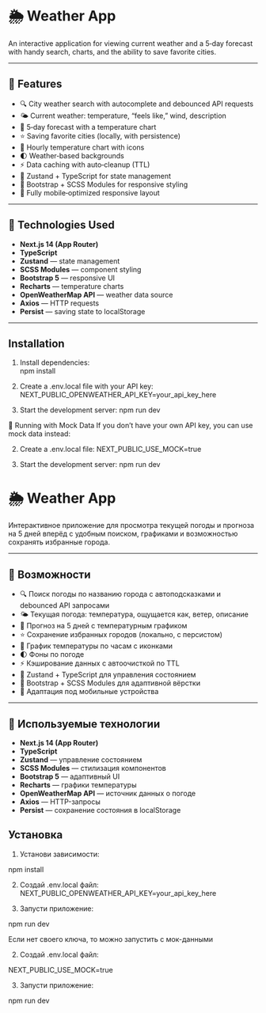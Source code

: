 # 🌦️ Weather App

An interactive application for viewing current weather and a 5‑day forecast with handy search, charts, and the ability to save favorite cities.

---

## 🚀 Features

- 🔍 City weather search with autocomplete and debounced API requests
- 🌤️ Current weather: temperature, “feels like,” wind, description  
- 📅 5‑day forecast with a temperature chart  
- ⭐ Saving favorite cities (locally, with persistence)  
- 🌇 Hourly temperature chart with icons  
- 🌓 Weather‑based backgrounds  
- ⚡ Data caching with auto‑cleanup (TTL)  
- 🧠 Zustand + TypeScript for state management  
- 💅 Bootstrap + SCSS Modules for responsive styling  
- 📱 Fully mobile‑optimized responsive layout

---

## 🧰 Technologies Used

- **Next.js 14 (App Router)**  
- **TypeScript**  
- **Zustand** — state management  
- **SCSS Modules** — component styling  
- **Bootstrap 5** — responsive UI  
- **Recharts** — temperature charts  
- **OpenWeatherMap API** — weather data source  
- **Axios** — HTTP requests  
- **Persist** — saving state to localStorage  

---

## Installation

1. Install dependencies:  
   npm install

2. Create a .env.local file with your API key:
	NEXT_PUBLIC_OPENWEATHER_API_KEY=your_api_key_here
3. Start the development server:
	npm run dev

🚧 Running with Mock Data
If you don’t have your own API key, you can use mock data instead:

2. Create a .env.local file:
	NEXT_PUBLIC_USE_MOCK=true
	
3. Start the development server:
	npm run dev


# 🌦️ Weather App

Интерактивное приложение для просмотра текущей погоды и прогноза на 5 дней вперёд с удобным поиском, графиками и возможностью сохранять избранные города.

---

## 🚀 Возможности

- 🔍 Поиск погоды по названию города с автоподсказками и debounced API запросами
- 🌤️ Текущая погода: температура, ощущается как, ветер, описание
- 📅 Прогноз на 5 дней с температурным графиком
- ⭐ Сохранение избранных городов (локально, с персистом)
- 🌇 График температуры по часам с иконками 
- 🌓 Фоны по погоде
- ⚡ Кэширование данных с автоочисткой по TTL
- 🧠 Zustand + TypeScript для управления состоянием
- 💅 Bootstrap + SCSS Modules для адаптивной вёрстки
- 📱 Адаптация под мобильные устройства

---

## 🧰 Используемые технологии

- **Next.js 14 (App Router)**
- **TypeScript**
- **Zustand** — управление состоянием
- **SCSS Modules** — стилизация компонентов
- **Bootstrap 5** — адаптивный UI
- **Recharts** — графики температуры
- **OpenWeatherMap API** — источник данных о погоде
- **Axios** — HTTP-запросы
- **Persist** — сохранение состояния в localStorage

## Установка

1. Установи зависимости:

npm install

2. Создай .env.local файл:
NEXT_PUBLIC_OPENWEATHER_API_KEY=your_api_key_here

3. Запусти приложение:

npm run dev


Если нет своего ключа, то можно запустить с мок-данными

2. Создай .env.local файл:

NEXT_PUBLIC_USE_MOCK=true

3. Запусти приложение:

npm run dev
